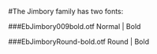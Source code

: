 
#The Jimbory family has two fonts:

###EbJimbory009bold.otf
Normal | Bold

###EbJimboryRound-bold.otf
Round | Bold



